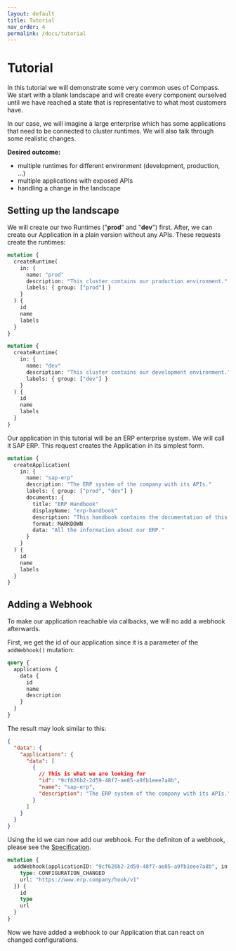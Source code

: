 ```yaml
---
layout: default
title: Tutorial
nav_order: 4
permalink: /docs/tutorial
---
```


# Tutorial

In this tutorial we will demonstrate some very common uses of Compass. We start with a blank landscape and will create every component ourselved until we have reached a state that is representative to what most customers have.

In our case, we will imagine a large enterprise which has some applications that need to be connected to cluster runtimes. We will also talk through some realistic changes.

**Desired outcome:**
- multiple runtimes for different environment (development, production, ...)
- multiple applications with exposed APIs
- handling a change in the landscape

## Setting up the landscape

We will create our two Runtimes ("**prod**" and "**dev**") first. After, we can create our Application in a plain version without any APIs. These requests create the runtimes:

```graphql
mutation {
  createRuntime(
    in: {
      name: "prod"
      description: "This cluster contains our production environment."
      labels: { group: ["prod"] }
    }
  ) {
    id
    name
    labels
  }
}
```

```graphql
mutation {
  createRuntime(
    in: {
      name: "dev"
      description: "This cluster contains our development environment."
      labels: { group: ["dev"] }
    }
  ) {
    id
    name
    labels
  }
}
```

Our application in this tutorial will be an ERP enterprise system. We will call it SAP ERP. This request creates the Application in its simplest form.

```graphql
mutation {
  createApplication(
    in: {
      name: "sap-erp"
      description: "The ERP system of the company with its APIs."
      labels: { group: ["prod", "dev"] }
      documents: {
        title: "ERP Handbook"
        displayName: "erp-handbook"
        description: "This handbook contains the documentation of this application."
        format: MARKDOWN
        data: "All the information about our ERP."
      }
    }
  ) {
    id
    name
    labels
  }
}
```

## Adding a Webhook

To make our application reachable via callbacks, we will no add a webhook afterwards.

First, we get the id of our application since it is a parameter of the `addWebhook()` mutation:

```graphql
query {
  applications {
    data {
      id
      name
      description
    }
  }
}
```

The result may look similar to this:

```json
{
  "data": {
    "applications": {
      "data": [
        {
          // This is what we are looking for
          "id": "9cf626b2-2d59-48f7-ae85-a9fb1eee7a8b",
          "name": "sap-erp",
          "description": "The ERP system of the company with its APIs."
        }
      ]
    }
  }
}
```

Using the id we can now add our webhook. For the definiton of a webhook, please see the [Specification](http://localhost:4000/assets/graphql-doc/webhookinput.doc.html).

```graphql
mutation {
  addWebhook(applicationID: "9cf626b2-2d59-48f7-ae85-a9fb1eee7a8b", in: {
    type: CONFIGURATION_CHANGED
    url: "https://www.erp.company/hook/v1"
  }) {
    id
    type
    url
  }
}
```

Now we have added a webhook to our Application that can react on changed configurations. 